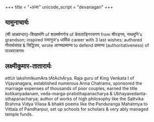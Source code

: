 +++
title = "+प्रजाः"
unicode_script = "devanagari"
+++

## यामुनाचार्यः
(श्री आळवन्दार्)-शिखामणि of शठमर्षणगोत्र of केवलाङ्गिरसगण from श्रीरङ्गम्, नाथमुनि's grandson; inspired रामानुज's धार्मिक career with 3 last wishes; authored गीतार्थसंग्रह & सिद्धित्रय, wrote आगमप्रामाण्य to defend प्रामाण्य (authoritativeness) of पाञ्चरात्रागमः

## लक्ष्मीकुमार-तातारार्यः
ettUr lakshmIkumAra tAtAchArya.
Raja guru of King Venkata I of Vijayanagara, established numerous Anna Chatrams, sponsored the marriage expenses of thousands of poor couples, earned the title kotikanyadanam,  veda-marga-pratisthapanacharya & Ubhayavedanta-sthapanacharya; author of works of high philosophy like the Sattvika Brahma Vidya Vilasa & bhakti poems like the Panduranga Mahatmya to Vittala of Pandharpur, set up schools for scholars & very ably managed temple funds.


